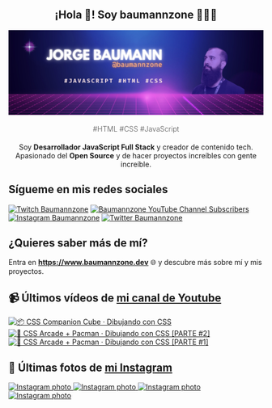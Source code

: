 <p align="center">
   <h2 align="center">¡Hola 👋! Soy baumannzone 👨🏻‍💻</h2>
   <img align="center" src="img/header.png" />
   <h4 align="center" style="font-weight: 300; color: #555;">#HTML #CSS #JavaScript</h4>
</p>

<p align="center" style="margin-bottom: 20px">Soy <strong>Desarrollador JavaScript Full Stack</strong> y creador de contenido tech.
<br/>
Apasionado del <strong>Open Source</strong> y de hacer proyectos increíbles con gente increíble.
</p>

## Sígueme en mis redes sociales

[![Twitch Baumannzone](https://img.shields.io/twitch/status/baumannzone?style=social)](https://twitch.tv/baumannzone)
[![Baumannzone YouTube Channel Subscribers](https://img.shields.io/youtube/channel/subscribers/UCTTj5ztXnGeDRPFVsBp7VMA?style=social)](https://youtube.com/rambitojs)
[![Instagram Baumannzone](https://img.shields.io/badge/Baumannzone--_.svg?label=Instagram&style=social&logo=instagram)](https://instagram.com/baumannzone)
[![Twitter Baumannzone](https://img.shields.io/twitter/follow/Baumannzone?label=Twitter&style=social)](https://twitter.com/baumannzone)

## ¿Quieres saber más de mí?

Entra en **https://www.baumannzone.dev** 🌐 y descubre más sobre mí y mis proyectos.

## 📹 Últimos vídeos de [mi canal de Youtube](https://youtube.com/rambitojs?sub_confirmation=1)


<a href='https://youtu.be/W6xwoSJahA0' target='_blank'>
  <img width='30%' src='https://img.youtube.com/vi/W6xwoSJahA0/mqdefault.jpg' alt='📦 CSS Companion Cube · Dibujando con CSS' />
</a>
<a href='https://youtu.be/9C3NXVXewH8' target='_blank'>
  <img width='30%' src='https://img.youtube.com/vi/9C3NXVXewH8/mqdefault.jpg' alt='👾 CSS Arcade + Pacman · Dibujando con CSS [PARTE #2]' />
</a>
<a href='https://youtu.be/2ahqLdgkSxA' target='_blank'>
  <img width='30%' src='https://img.youtube.com/vi/2ahqLdgkSxA/mqdefault.jpg' alt='👾 CSS Arcade + Pacman · Dibujando con CSS [PARTE #1]' />
</a>

## 📸 Últimas fotos de [mi Instagram](https://instagram.com/baumannzone)


<a href='https://instagram.com/p/Cjrv_1Xo4_v' target='_blank'>
  <img width='20%' src='https://instagram.fadb3-1.fna.fbcdn.net/v/t51.2885-15/311614950_1271835816991721_6402409041658768617_n.jpg?stp=dst-jpg_e15_fr_s1080x1080&_nc_ht=instagram.fadb3-1.fna.fbcdn.net&_nc_cat=105&_nc_ohc=libjvOY9YVEAX8lowZ1&edm=APU89FABAAAA&ccb=7-5&ig_cache_key=Mjk0ODY2MTQ3NTg2MjA4OTcxMQ%3D%3D.2-ccb7-5&oh=00_AT99ObuQTAKvm5fuixuTuTuYdu_KPN18678wEY5VhnpowQ&oe=6354781C&_nc_sid=86f79a' alt='Instagram photo' />
</a>
<a href='https://instagram.com/p/Ci-_J_tr-79' target='_blank'>
  <img width='20%' src='https://instagram.fadb3-1.fna.fbcdn.net/v/t51.2885-15/309293830_1791407914564206_2024861399336916459_n.jpg?stp=dst-jpg_e15_fr_s1080x1080&_nc_ht=instagram.fadb3-1.fna.fbcdn.net&_nc_cat=106&_nc_ohc=gu_HLYr0wsQAX_N6nOY&edm=APU89FABAAAA&ccb=7-5&ig_cache_key=MjkzNjA2MTc3MDkwOTg3MTg2OQ%3D%3D.2-ccb7-5&oh=00_AT8UNEpT-uC4o8NtdS1bo2SESYuOhYmazNFi17hKEfetVQ&oe=6352B3D7&_nc_sid=86f79a' alt='Instagram photo' />
</a>
<a href='https://instagram.com/p/Cic5PXPonQn' target='_blank'>
  <img width='20%' src='https://instagram.fadb3-1.fna.fbcdn.net/v/t51.2885-15/306513715_769880560958247_1202814305768104850_n.jpg?stp=dst-jpg_e15_fr_s1080x1080&_nc_ht=instagram.fadb3-1.fna.fbcdn.net&_nc_cat=103&_nc_ohc=ImMkTHYlUwkAX_rpTUj&edm=APU89FABAAAA&ccb=7-5&ig_cache_key=MjkyNjQ2NTYwMjI4NTYzMDUwMw%3D%3D.2-ccb7-5&oh=00_AT9jBLYv9CXBp8zvbreUhLVaiGgI_70jeYe_P3JSWSNPvw&oe=635352A5&_nc_sid=86f79a' alt='Instagram photo' />
</a>
<a href='https://instagram.com/p/CiD0O8zDUg-' target='_blank'>
  <img width='20%' src='https://instagram.fadb3-1.fna.fbcdn.net/v/t51.2885-15/302536853_157306466904379_7545770258171624174_n.jpg?se=7&stp=dst-jpg_e35&_nc_ht=instagram.fadb3-1.fna.fbcdn.net&_nc_cat=107&_nc_ohc=NwlshHln7vUAX9ESgtr&edm=APU89FABAAAA&ccb=7-5&ig_cache_key=MjkxOTQwNjcwOTIzODQ4MzAwNg%3D%3D.2-ccb7-5&oh=00_AT8emSe0D5aaZs51pDMLBvCw0Xmb4UdcBGT07eDzJXt3GQ&oe=63545250&_nc_sid=86f79a' alt='Instagram photo' />
</a>
